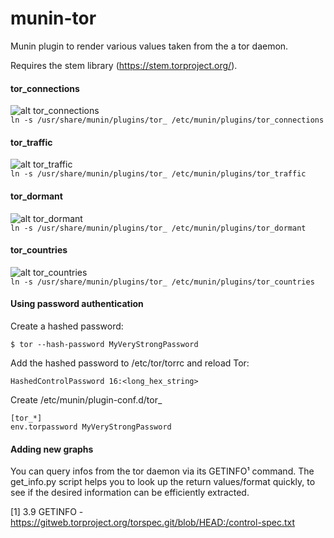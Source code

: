 munin-tor
=========

Munin plugin to render various values taken from the a tor daemon.

Requires the stem library (https://stem.torproject.org/).


#### tor_connections
![alt tor_connections](https://i.imgur.com/LAkcKD0.png)  
`ln -s /usr/share/munin/plugins/tor_ /etc/munin/plugins/tor_connections`

#### tor_traffic
![alt tor_traffic](https://i.imgur.com/YXLZHGa.png)  
`ln -s /usr/share/munin/plugins/tor_ /etc/munin/plugins/tor_traffic`

#### tor_dormant
![alt tor_dormant](http://i.imgur.com/UCQr6MX.png)  
`ln -s /usr/share/munin/plugins/tor_ /etc/munin/plugins/tor_dormant`

#### tor_countries
![alt tor_countries](http://i.imgur.com/6bVsHrN.png)  
`ln -s /usr/share/munin/plugins/tor_ /etc/munin/plugins/tor_countries`

#### Using password authentication

Create a hashed password:

    $ tor --hash-password MyVeryStrongPassword

Add the hashed password to /etc/tor/torrc and reload Tor:

    HashedControlPassword 16:<long_hex_string>

Create /etc/munin/plugin-conf.d/tor_

    [tor_*]
    env.torpassword MyVeryStrongPassword



#### Adding new graphs
You can query infos from the tor daemon via its GETINFO¹ command. The get_info.py script helps you to look up the return values/format quickly, to see if the desired information can be efficiently extracted.

[1] 3.9 GETINFO - https://gitweb.torproject.org/torspec.git/blob/HEAD:/control-spec.txt
